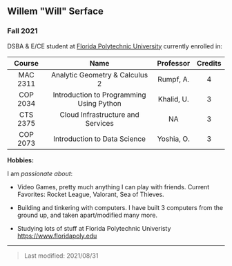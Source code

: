 ## Willem "Will" Serface

### Fall 2021

DSBA & E/CE student at [Florida Polytechnic University](https://www.floridapoly.edu) currently enrolled in: 

| Course | Name | Professor | Credits |
|:------:|:----:|:---------:|:-------:|
|MAC 2311|Analytic Geometry & Calculus 2|Rumpf, A.|4|
|COP 2034|Introduction to Programming Using Python|Khalid, U.|3|
|CTS 2375|Cloud Infrastructure and Services|NA|3|
|COP 2073|Introduction to Data Science|Yoshia, O.|3|

**Hobbies:**

I am _passionate about_: 

- Video Games, pretty much anything I can play with friends. Current Favorites: Rocket League, Valorant, Sea of Thieves.

- Building and tinkering with computers. I have built 3 computers from the ground up, and taken apart/modified many more.

- Studying lots of stuff at Florida Polytechnic Univeristy <https://www.floridapoly.edu>

***

> Last modified: 2021/08/31
